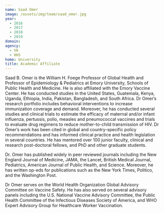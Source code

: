 ```yaml
---
name: Saad Omer
image: /assets/img/team/saad_omer.jpg
year: 
  - 2016
  - 2017
  - 2018
  - 2019
domain:
agency:
  - VA 
  - HHS
home: University
title: Academic Affiliate
---
```


Saad B. Omer is the William H. Foege Professor of Global Health and Professor of Epidemiology & Pediatrics at Emory University, Schools of Public Health and Medicine. He is also affiliated with the Emory Vaccine Center. He has conducted studies in the United States, Guatemala, Kenya, Uganda, Ethiopia, India, Pakistan, Bangladesh, and South Africa. Dr Omer’s research portfolio includes behavioral interventions to increase immunization coverage and demand. Moreover, he has conducted several studies and clinical trials to estimate the efficacy of maternal and/or infant influenza, pertussis, polio, measles and pneumococcal vaccines and trials to evaluate drug regimens to reduce mother-to-child transmission of HIV. Dr Omer’s work has been cited in global and country-specific policy recommendations and has informed clinical practice and health legislation in several countries. He has mentored over 100 junior faculty, clinical and research post-doctoral fellows, and PhD and other graduate students. 

Dr. Omer has published widely in peer reviewed journals including the New England Journal of Medicine, JAMA, the Lancet, British Medical Journal, Pediatrics, American Journal of Public Health, and Science. Moreover, he has written op-eds for publications such as the New York Times, Politico, and the Washington Post. 

Dr Omer serves on the World Health Organization Global Advisory Committee on Vaccine Safety. He has also served on several advisory panels including the U.S. National Vaccine Advisory Committee, the Public Health Committee of the Infectious Diseases Society of America, and WHO Expert Advisory Group for Healthcare Worker Vaccination. 
